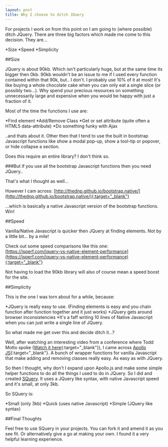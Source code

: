 ```yaml
---
layout: post
title: Why I choose to ditch JQuery
--- 
```


For projects I work on from this point on I am going to (where possible) ditch JQuery. There are three big factors which made me come to this decision. They are...

*Size
*Speed
*Simplicity

##Size

JQuery is about 90kb. Which isn't particularly huge, but at the same time its bigger then 0kb. 90kb wouldn't be an issue to me if I used every function contained within that 90k, but.. I don't. I probably use 10% of it at most! It's like buying a whole chocolate cake when you can only eat a single slice (or possibly two...). Why spend your precious resources on something unnecessarily large and expensive when you would be happy with just a fraction of it. 

Most of the time the functions I use are:

*Find element
*Add/Remove Class
*Get or set attribute (quite often a HTML5 data-attribute)
*Do something funky with Ajax

..and thats about it. Other then that I tend to use the built in bootstrap Javascript functions like show a modal pop-up, show a tool-tip or popover, or hide collapse a section. 

Does this require an entire library? I don't think so.

###But if you use all the bootstrap Javascript functions then you need JQuery..

That's what I thought as well...

However I cam across: [http://thednp.github.io/bootstrap.native/](http://thednp.github.io/bootstrap.native/){:target="_blank"}

...which is basically a native Javascript version of the bootstrap functions. Win!

##Speed

Vanilla/Native Javascript is quicker then JQuery at finding elements. Not by a little bit... by a mile!

Check out some speed comparisons like this one: [https://jsperf.com/jquery-vs-native-element-performance](https://jsperf.com/jquery-vs-native-element-performance){:target="_blank"}

Not having to load the 90kb library will also of course mean a speed boost for the site.

##Simplicity

This is the one I was torn about for a while, because:

*JQuery is really easy to use. (Finding elements is easy and you chain function after function together and it just works)
*JQuery gets around browser inconsistencies
*It's a faff writing 10 lines of Native Javascript when you can just write a single line of JQuery.

So what made me get over this and decide ditch it...?

Well, after watching an interesting video from a conference where Todd Motto spoke ([Watch it here](https://www.youtube.com/watch?v=keyCg253S-o){:target="_blank"}), I came across [Apollo JS](https://github.com/toddmotto/apollo){:target="_blank"}. A bunch of wrapper functions for vanilla Javascript that make adding and removing classes really easy. As easy as with JQuery. 

So then I thought, why don't I expand upon Apollo.js and make some simple helper functions to do all the things I used to do in JQuery. So I did and created [SQuery](/SQuery). It uses a JQuery like syntax, with native Javascript speed and it's small, at only 3kb.

So SQuery is:

*Small (only 3kb)
*Quick (uses native Javascript) 
*Simple (JQuery like syntax)


##Final Thoughts

Feel free to use SQuery in your projects. You can fork it and amend it as you see fit. Or alternatively give a go at making your own. I found it a very helpful learning experience. 